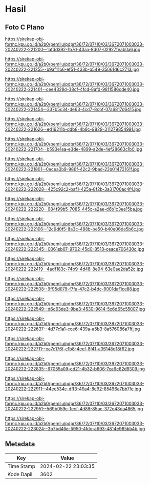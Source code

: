 # Hasil

## Foto C Plano

https://sirekap-obj-formc.kpu.go.id/a2b0/pemilu/pdpr/36/72/07/10/03/3672071003033-20240222-221200--1afdd392-1b7d-43aa-8d07-02927feab0a6.jpg

https://sirekap-obj-formc.kpu.go.id/a2b0/pemilu/pdpr/36/72/07/10/03/3672071003033-20240222-221255--b9af11b6-ef51-433b-b549-35061d6c2713.jpg

https://sirekap-obj-formc.kpu.go.id/a2b0/pemilu/pdpr/36/72/07/10/03/3672071003033-20240222-221401--cee4329d-38cf-4fcd-8afd-9811586cde40.jpg

https://sirekap-obj-formc.kpu.go.id/a2b0/pemilu/pdpr/36/72/07/10/03/3672071003033-20240222-221454--337b5c34-de63-4cd7-8cbf-07a6817d6415.jpg

https://sirekap-obj-formc.kpu.go.id/a2b0/pemilu/pdpr/36/72/07/10/03/3672071003033-20240222-221626--ed19211b-ddb8-4b8c-9829-311279854991.jpg

https://sirekap-obj-formc.kpu.go.id/a2b0/pemilu/pdpr/36/72/07/10/03/3672071003033-20240222-221704--b593e1ea-e3de-4899-a2de-4ef28663c1b0.jpg

https://sirekap-obj-formc.kpu.go.id/a2b0/pemilu/pdpr/36/72/07/10/03/3672071003033-20240222-221801--0ecea3b9-986f-42c2-9bad-23b01473161f.jpg

https://sirekap-obj-formc.kpu.go.id/a2b0/pemilu/pdpr/36/72/07/10/03/3672071003033-20240222-222028--425c92c2-baf1-425a-8f2b-3a31700ac4f4.jpg

https://sirekap-obj-formc.kpu.go.id/a2b0/pemilu/pdpr/36/72/07/10/03/3672071003033-20240222-222220--684f99b5-7085-445c-a2ae-d6b1c3ee15ba.jpg

https://sirekap-obj-formc.kpu.go.id/a2b0/pemilu/pdpr/36/72/07/10/03/3672071003033-20240222-222106--12c9d0f5-8a3c-498b-be50-b40e06de5b6c.jpg

https://sirekap-obj-formc.kpu.go.id/a2b0/pemilu/pdpr/36/72/07/10/03/3672071003033-20240222-222345--0061eb07-9702-45d0-8518-ceace706430c.jpg

https://sirekap-obj-formc.kpu.go.id/a2b0/pemilu/pdpr/36/72/07/10/03/3672071003033-20240222-222419--4adf183c-74b9-4d48-8e94-63e0ae2da52c.jpg

https://sirekap-obj-formc.kpu.go.id/a2b0/pemilu/pdpr/36/72/07/10/03/3672071003033-20240222-222508--9f95d079-f7fa-47c2-b4dc-9001daf1ce88.jpg

https://sirekap-obj-formc.kpu.go.id/a2b0/pemilu/pdpr/36/72/07/10/03/3672071003033-20240222-222549--d6c63de3-9be3-4530-9614-5c6d65c55007.jpg

https://sirekap-obj-formc.kpu.go.id/a2b0/pemilu/pdpr/36/72/07/10/03/3672071003033-20240222-222637--4d77c1a1-cce6-439a-a5b3-8a576086a7ff.jpg

https://sirekap-obj-formc.kpu.go.id/a2b0/pemilu/pdpr/36/72/07/10/03/3672071003033-20240222-222711--ea7c176f-c1b8-4eef-8f41-a36148d18f62.jpg

https://sirekap-obj-formc.kpu.go.id/a2b0/pemilu/pdpr/36/72/07/10/03/3672071003033-20240222-222835--67055a09-cd21-4b32-b806-7ca6c82d9309.jpg

https://sirekap-obj-formc.kpu.go.id/a2b0/pemilu/pdpr/36/72/07/10/03/3672071003033-20240222-222911--44ec534c-dff3-49a4-8c92-85496a7bb7fe.jpg

https://sirekap-obj-formc.kpu.go.id/a2b0/pemilu/pdpr/36/72/07/10/03/3672071003033-20240222-222951--569b059e-1ecf-4d88-85ae-372e43da4865.jpg

https://sirekap-obj-formc.kpu.go.id/a2b0/pemilu/pdpr/36/72/07/10/03/3672071003033-20240222-223024--3b7bd46e-5950-4fdc-a693-4814e985bb4b.jpg


## Metadata

| Key        | Value               |
| ---------- | ------------------- |
| Time Stamp | 2024-02-22 23:03:35 |
| Kode Dapil | 3602                |



